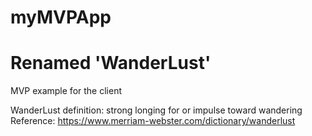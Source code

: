 # myMVPApp
# Renamed 'WanderLust'
MVP example for the client

WanderLust definition: strong longing for or impulse toward wandering
Reference: https://www.merriam-webster.com/dictionary/wanderlust

<img href="http://az616578.vo.msecnd.net/files/2016/02/12/635908923762744847-1704507041_9bd8ea62f678c9c47470b2f45072b4ce.jpg"></img>
